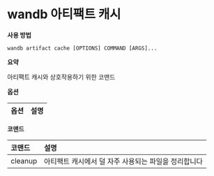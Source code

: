 # wandb 아티팩트 캐시

**사용 방법**

`wandb artifact cache [OPTIONS] COMMAND [ARGS]...`

**요약**

아티팩트 캐시와 상호작용하기 위한 코맨드

**옵션**

| **옵션** | **설명** |
| :--- | :--- |

**코맨드**

| **코맨드** | **설명** |
| :--- | :--- |
| cleanup | 아티팩트 캐시에서 덜 자주 사용되는 파일을 정리합니다 |